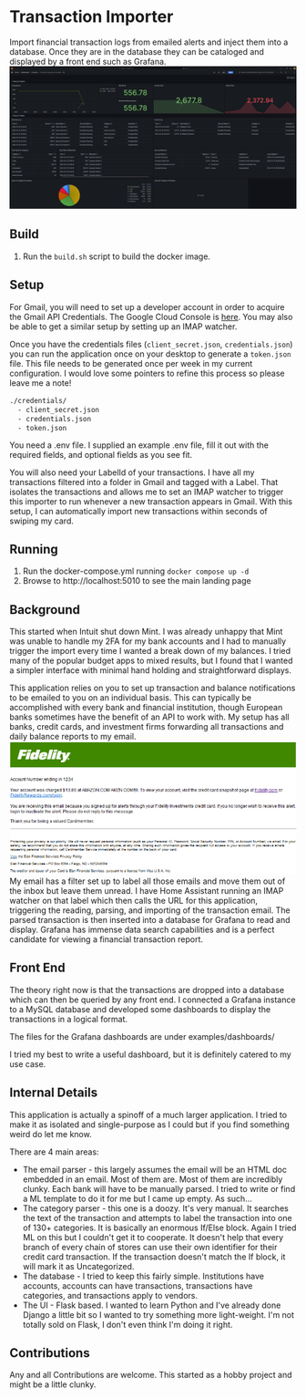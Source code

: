 # Transaction Importer

Import financial transaction logs from emailed alerts and inject them into a database. Once they are in the database
they can be cataloged and displayed by a front end such as Grafana.
![finance_dashboards_example.PNG](examples/finance_dashboards_example.PNG)

## Build

1. Run the `build.sh` script to build the docker image.

## Setup
For Gmail, you will need to set up a developer account in order to acquire the Gmail API Credentials. The Google Cloud
Console is [here](https://console.cloud.google.com/apis/api/gmail.googleapis.com/credentials). You may also be able to
get a similar setup by setting up an IMAP watcher.

Once you have the credentials files (`client_secret.json`, `credentials.json`) you can run the application once on your
desktop to generate a `token.json` file. This file needs to be generated once per week in my current configuration. I
would love some pointers to refine this process so please leave me a note!
```
./credentials/
  - client_secret.json
  - credentials.json
  - token.json
```

You need a .env file. I supplied an example .env file, fill it out with the required fields, and optional fields as you
see fit.

You will also need your LabelId of your transactions. I have all my transactions filtered into a folder in Gmail and
tagged with a Label. That isolates the transactions and allows me to set an IMAP watcher to trigger this importer to run
whenever a new transaction appears in Gmail. With this setup, I can automatically import new transactions within seconds
of swiping my card.

## Running

1. Run the docker-compose.yml running `docker compose up -d`
2. Browse to http://localhost:5010 to see the main landing page

## Background
This started when Intuit shut down Mint. I was already unhappy that Mint was unable to handle my 2FA for my bank accounts
and I had to manually trigger the import every time I wanted a break down of my balances. I tried many of the popular
budget apps to mixed results, but I found that I wanted a simpler interface with minimal hand holding and straightforward
displays.

This application relies on you to set up transaction and balance notifications to be emailed to you on an individual basis.
This can typically be accomplished with every bank and financial institution, though European banks sometimes have the
benefit of an API to work with. My setup has all banks, credit cards, and investment firms forwarding all transactions
and daily balance reports to my email. 
![finance_dashboards_example.PNG](examples/fidelity_alert.PNG)
My email has a filter set up to label all those emails and move them out of the 
inbox but leave them unread. I have Home Assistant running an IMAP watcher on that label which then calls the URL for
this application, triggering the reading, parsing, and importing of the transaction email. The parsed transaction is
then inserted into a database for Grafana to read and display. Grafana has immense data search capabilities and is a
perfect candidate for viewing a financial transaction report.

## Front End
The theory right now is that the transactions are dropped into a database which can then be queried by any front end. I
connected a Grafana instance to a MySQL database and developed some dashboards to display the transactions in a logical
format.

The files for the Grafana dashboards are under examples/dashboards/

I tried my best to write a useful dashboard, but it is definitely catered to my use case.

## Internal Details
This application is actually a spinoff of a much larger application. I tried to make it as isolated and single-purpose as
I could but if you find something weird do let me know.

There are 4 main areas:
* The email parser - this largely assumes the email will be an HTML doc embedded in an email. Most of them are. Most of
them are incredibly clunky. Each bank will have to be manually parsed. I tried to write or find a ML template to do it
for me but I came up empty. As such...
* The category parser - this one is a doozy. It's very manual. It searches the text of the transaction and attempts to
label the transaction into one of 130+ categories. It is basically an enormous If/Else block. Again I tried ML on this
but I couldn't get it to cooperate. It doesn't help that every branch of every chain of stores can use their own
identifier for their credit card transaction. If the transaction doesn't match the If block, it will mark it as Uncategorized.
* The database - I tried to keep this fairly simple. Institutions have accounts, accounts can have transactions,
transactions have categories, and transactions apply to vendors.
* The UI - Flask based. I wanted to learn Python and I've already done Django a little bit so I wanted to try something
more light-weight. I'm not totally sold on Flask, I don't even think I'm doing it right.

## Contributions
Any and all Contributions are welcome. This started as a hobby project and might be a little clunky.
